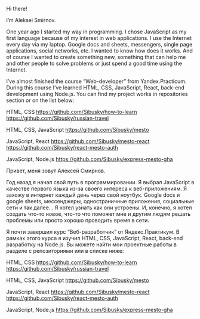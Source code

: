 Hi there!

I’m Aleksei Smirnov. 

One year ago I started my way in programming. I chose JavaScript as my first language because of my interest in web applications. I use the Internet every day via my laptop. Google docs and sheets, messengers, single page applications, social networks, etc. I wanted to know how does it works. And of course I wanted to create something new, something that can help me and other people to solve problems or just spend a good time using the Internet.

I’ve almost finished the course “Web-developer” from Yandex.Practicum. During this course I’ve learned HTML, CSS, JavaScript, React, back-end development using Node.js. You can find my project works in repositories section or on the list below:

HTML, CSS
https://github.com/Sibusky/how-to-learn
https://github.com/Sibusky/russian-travel

HTML, CSS, JavaScript
https://github.com/Sibusky/mesto

JavaScript, React
https://github.com/Sibusky/mesto-react
https://github.com/Sibusky/react-mesto-auth

JavaScript, Node.js
https://github.com/Sibusky/express-mesto-gha

Привет, меня зовут Алексей Смирнов.

Год назад я начал свой путь в программировании. Я выбрал JavaScript в качестве первого языка из-за своего интереса к веб-приложениям. Я захожу в интернет каждый день через свой ноутбук. Google docs и google sheets, мессенджеры, одностраничные приложения, социальные сети и так далее… Я хотел узнать как они устроены. И, конечно, я хотел создать что-то новое, что-то что поможет мне и другим людям решать проблемы или просто хорошо проводить время в сети. 

Я почти завершил курс “Веб-разработчик” от Яндекс.Практикум. В рамках этого курса я изучил HTML, CSS, JavaScript, React, back-end разработку на Node.js. Вы можете найти мои проектные работы в разделе с репозиториями или в списке ниже:

HTML, CSS
https://github.com/Sibusky/how-to-learn
https://github.com/Sibusky/russian-travel

HTML, CSS, JavaScript
https://github.com/Sibusky/mesto

JavaScript, React
https://github.com/Sibusky/mesto-react
https://github.com/Sibusky/react-mesto-auth

JavaScript, Node.js
https://github.com/Sibusky/express-mesto-gha
